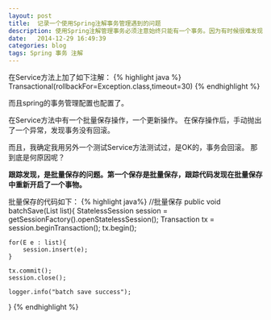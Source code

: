 ```yaml
---
layout: post
title:  记录一个使用Spring注解事务管理遇到的问题
description: 使用Spring注解管理事务必须注意始终只能有一个事务。因为有时候很难发现问题。
date:   2014-12-29 16:49:39
categories: blog
tags: Spring 事务 注解
---
```

在Service方法上加了如下注解：
{% highlight java %}
Transactional(rollbackFor=Exception.class,timeout=30)
{% endhighlight %}

而且spring的事务管理配置也配置了。

在Service方法中有一个批量保存操作，一个更新操作。
在保存操作后，手动抛出了一个异常，发现事务没有回滚。

而且，我确定我用另外一个测试Service方法测试过，是OK的，事务会回滚。
那到底是何原因呢？

**跟踪发现，是批量保存的问题。第一个保存是批量保存，跟踪代码发现在批量保存中重新开启了一个事物。**

批量保存的代码如下：
{% highlight java%}
//批量保存
public void batchSave(List<E> list){
	StatelessSession session = getSessionFactory().openStatelessSession();
	Transaction tx = session.beginTransaction();
	tx.begin();
	
	for(E e : list){
		session.insert(e);
	}
	
	tx.commit();
	session.close();
	
	logger.info("batch save success");
}
{% endhighlight %}